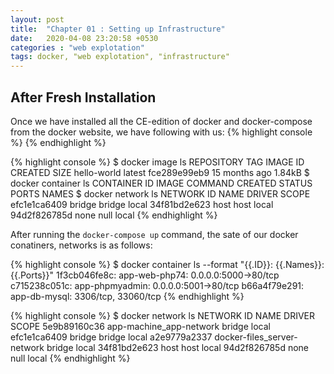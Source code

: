 ```yaml
---
layout: post
title:  "Chapter 01 : Setting up Infrastructure"
date:   2020-04-08 23:20:58 +0530
categories : "web explotation"
tags: docker, "web explotation", "infrastructure"
---
```


## After Fresh Installation
Once we have installed all the CE-edition of docker and docker-compose from the docker website, we have following with us:
{% highlight console %}
{% endhighlight %}

{% highlight console %}
$ docker image ls
REPOSITORY          TAG                 IMAGE ID            CREATED             SIZE
hello-world         latest              fce289e99eb9        15 months ago       1.84kB
$ docker container ls
CONTAINER ID        IMAGE               COMMAND             CREATED             STATUS              PORTS               NAMES
$ docker network ls
NETWORK ID          NAME                DRIVER              SCOPE
efc1e1ca6409        bridge              bridge              local
34f81bd2e623        host                host                local
94d2f826785d        none                null                local
{% endhighlight %}

After running the `docker-compose up` command, the sate of our docker conatiners, networks is as follows:

{% highlight console %}
$ docker container ls --format "{{.ID}}: {{.Names}}: {{.Ports}}"
1f3cb046fe8c: app-web-php74: 0.0.0.0:5000->80/tcp
c715238c051c: app-phpmyadmin: 0.0.0.0:5001->80/tcp
b66a4f79e291: app-db-mysql: 3306/tcp, 33060/tcp
{% endhighlight %}

{% highlight console %}
$ docker network ls 
NETWORK ID          NAME                          DRIVER              SCOPE
5e9b89160c36        app-machine_app-network       bridge              local
efc1e1ca6409        bridge                        bridge              local
a2e9779a2337        docker-files_server-network   bridge              local
34f81bd2e623        host                          host                local
94d2f826785d        none                          null                local
{% endhighlight %}
